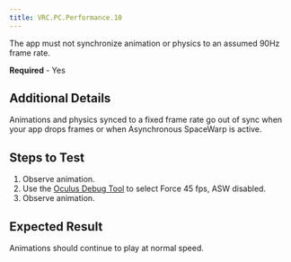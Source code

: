 ```yaml
---
title: VRC.PC.Performance.10
---
```

The app must not synchronize animation or physics to an assumed 90Hz frame rate.

**Required** - Yes

## Additional Details

Animations and physics synced to a fixed frame rate go out of sync when your app drops frames or when Asynchronous SpaceWarp is active.

## Steps to Test

1. Observe animation.
2. Use the [Oculus Debug Tool](/documentation/pcsdk/latest/concepts/dg-debug-tool/) to select Force 45 fps, ASW disabled.
3. Observe animation.
## Expected Result

Animations should continue to play at normal speed.


